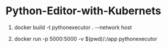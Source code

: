 # Python-Editor-with-Kubernets


1. docker build -t pythonexecutor . --network host

2. docker run -p 5000:5000 -v $(pwd)/:/app pythonexecutor